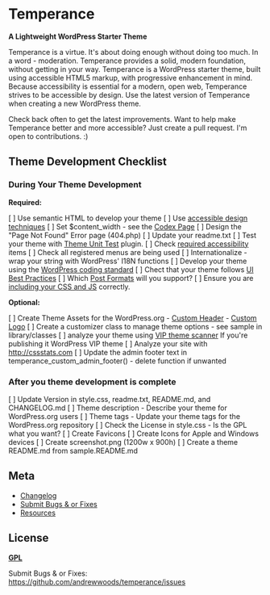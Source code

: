 # Temperance

__A Lightweight WordPress Starter Theme__

Temperance is a virtue. It's about doing enough without doing too much. In a
word - moderation. Temperance provides a solid, modern foundation, without
getting in your way. Temperance is a WordPress starter theme, built using
accessible HTML5 markup, with progressive enhancement in mind. Because
accessibility is essential for a modern, open web, Temperance strives to be
accessible by design. Use the latest version of Temperance when creating a new
WordPress theme.

Check back often to get the latest improvements. Want to help make Temperance
better and more accessible? Just create a pull request. I'm open to
contributions. :)


## Theme Development Checklist

### During Your Theme Development

**Required:**

[ ] Use semantic HTML to develop your theme
[ ] Use [accessible design techniques](https://developer.wordpress.org/themes/functionality/accessibility/)
[ ] Set $content_width - see the [Codex Page](https://codex.wordpress.org/Content_Width)
[ ] Design the "Page Not Found" Error page (404.php)
[ ] Update your readme.txt
[ ] Test your theme with [Theme Unit Test](https://codex.wordpress.org/Theme_Unit_Test) plugin.
[ ] Check [required accessibility](https://make.wordpress.org/themes/handbook/review/accessibility/required/) items
[ ] Check all registered menus are being used
[ ] Internationalize - wrap your string with WordPress' I18N functions
[ ] Develop your theme using the [WordPress coding standard](https://make.wordpress.org/core/handbook/best-practices/coding-standards/php/)
[ ] Chect that your theme follows [UI Best Practices](https://developer.wordpress.org/themes/advanced-topics/ui-best-practices/)
[ ] Which [Post Formats](https://developer.wordpress.org/themes/functionality/post-formats/) will you support?
[ ] Ensure you are [including your CSS and JS](https://developer.wordpress.org/themes/basics/including-css-javascript/) correctly.


**Optional:**


[ ] Create Theme Assets for the WordPress.org
    - [Custom Header](https://developer.wordpress.org/themes/functionality/custom-headers/a)
    - [Custom Logo](https://developer.wordpress.org/themes/functionality/custom-logo/)
[ ] Create a customizer class to manage theme options - see sample in library/classes
[ ] analyze your theme using [VIP theme scanner](https://github.com/Automattic/vip-scanner) If you're publishing it WordPress VIP theme
[ ] Analyze your site with http://cssstats.com
[ ] Update the admin footer text in temperance_custom_admin_footer() - delete function if unwanted



### After you theme development is complete

[ ] Update Version in style.css, readme.txt, README.md, and CHANGELOG.md
[ ] Theme description - Describe your theme for WordPress.org users
[ ] Theme tags - Update your theme tags for the WordPress.org repository
[ ] Check the License in style.css - Is the GPL what you want?
[ ] Create Favicons
[ ] Create Icons for Apple and Windows devices
[ ] Create screenshot.png (1200w x 900h)
[ ] Create a theme README.md from sample.README.md




## Meta
* [Changelog](../../blob/master/CHANGELOG.md)
* [Submit Bugs & or Fixes](https://github.com/andrewwoods/temperance/issues)
* [Resources](resources.md)

## License
__[GPL](http://opensource.org/licenses/GPL-3.0)__



Submit Bugs & or Fixes:
https://github.com/andrewwoods/temperance/issues

